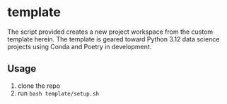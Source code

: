 # template

The script provided creates a new project workspace from the custom template herein. The template is geared toward Python 3.12 data science projects using Conda and Poetry in development.

## Usage

1. clone the repo
1. run `bash template/setup.sh`

